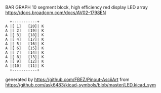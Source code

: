 BAR GRAPH 10 segment block, high efficiency red
display LED array
https://docs.broadcom.com/docs/AV02-1798EN


	  +-----------+
	A |[ 1]   [20]| K
	A |[ 2]   [19]| K
	A |[ 3]   [18]| K
	A |[ 4]   [17]| K
	A |[ 5]   [16]| K
	A |[ 6]   [15]| K
	A |[ 7]   [14]| K
	A |[ 8]   [13]| K
	A |[ 9]   [12]| K
	A |[10]   [11]| K
	  +-----------+


generated by https://github.com/FBEZ/Pinout-AsciiArt from https://github.com/ask6483/kicad-symbols/blob/master/LED.kicad_sym